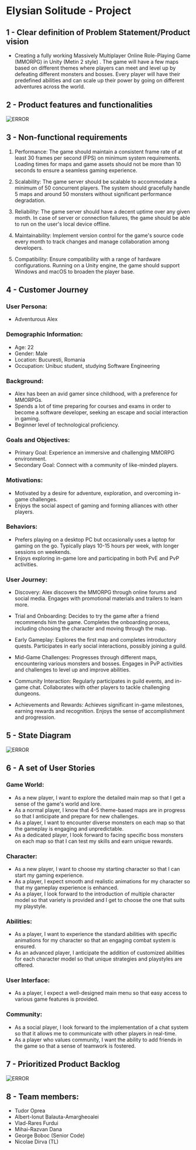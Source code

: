 # Elysian Solitude - Project


## 1 - Clear definition of Problem Statement/Product vision
	
- Creating a fully working Massively Multiplayer Online Role-Playing Game (MMORPG) in Unity (Metin 2 style) . The game will have a few maps based on different themes where players can meet and level up by defeating different monsters and bosses.
Every player will have their predefined abilities and can scale up their power by going on different adventures across the world.

## 2 - Product features and functionalities

![ERROR](https://github.com/inginerie-software-2023-2024/proiect-inginerie-software-boddfba/blob/main/Images/Product_features%26functionalities.png)

## 3 - Non-functional requirements

1. Performance: The game should maintain a consistent frame rate of at least 30 frames per second (FPS) on minimum system requirements. Loading times for maps and game assets should not be more than 10 seconds to ensure a seamless gaming experience.

2. Scalability: The game server should be scalable to accommodate a minimum of 50 concurrent players. The system should gracefully handle 5 maps and around 50 monsters without significant performance degradation.

3. Reliability: The game server should have a decent uptime over any given month. In case of server or connection failures, the game should be able to run on the user's local device offline.

4. Maintainability: Implement version control for the game's source code every month to track changes and manage collaboration among developers.

5. Compatibility: Ensure compatibility with a range of hardware configurations. Running on a Unity engine, the game should support Windows and macOS to broaden the player base.

## 4 - Customer Journey

### User Persona:
- Adventurous Alex 
### Demographic Information:
- Age: 22
- Gender: Male
- Location: Bucuresti, Romania 
- Occupation: Unibuc student, studying Software Engineering
### Background:
- Alex has been an avid gamer since childhood, with a preference for MMORPGs. 
- Spends a lot of time preparing for courses and exams in order to become a software developer, seeking an escape and social interaction in gaming. 
- Beginner level of technological proficiency. 
### Goals and Objectives: 
- Primary Goal: Experience an immersive and challenging MMORPG environment.  
- Secondary Goal: Connect with a community of like-minded players.
### Motivations: 
- Motivated by a desire for adventure, exploration, and overcoming in-game challenges. 
- Enjoys the social aspect of gaming and forming alliances with other players.

### Behaviors: 
- Prefers playing on a desktop PC but occasionally uses a laptop for gaming on the go. Typically plays 10-15 hours per week, with longer sessions on weekends.
- Enjoys exploring in-game lore and participating in both PvE and PvP activities.

### User Journey:
- Discovery: Alex discovers the MMORPG through online forums and social media. Engages with promotional materials and trailers to learn more.

- Trial and Onboarding: Decides to try the game after a friend recommends him the game. Completes the onboarding process, including choosing the character and moving through the map. 

- Early Gameplay: Explores the first map and completes introductory quests. Participates in early social interactions, possibly joining a guild.

- Mid-Game Challenges: Progresses through different maps, encountering various monsters and bosses. Engages in PvP activities and challenges to level up and improve abilities.
 
- Community Interaction: Regularly participates in guild events, and in-game chat. Collaborates with other players to tackle challenging dungeons. 

- Achievements and Rewards: Achieves significant in-game milestones, earning rewards and recognition. Enjoys the sense of accomplishment and progression.

## 5 - State Diagram

![ERROR](https://github.com/inginerie-software-2023-2024/proiect-inginerie-software-boddfba/blob/main/Images/state_diagram.png)

## 6 - A set of User Stories

### Game World:
- As a new player, I want to explore the detailed main map so that I get a sense of the game's world and lore.
- As a normal player, I know  that 4-5 theme-based maps are in progress so that I anticipate and prepare for new challenges.
- As a player, I want to encounter diverse monsters on each map so that the gameplay is engaging and unpredictable. 
- As a dedicated player, I look forward to facing specific boss monsters on each map so that I can test my skills and earn unique rewards.


### Character: 
- As a new player, I want to choose my starting character so that I can start my gaming experience. 
- As a player, I expect smooth and realistic animations for my character so that my gameplay experience is enhanced.
- As a player, I look forward to the introduction of multiple character model so that variety is provided and I get to choose the one that suits my playstyle.

### Abilities:
- As a player, I want to experience the standard abilities with specific animations for my character so that an engaging combat system is ensured. 
- As an advanced player, I anticipate the addition of customized abilities for each character model so that unique strategies and playstyles are offered.


### User Interface:
- As a player, I expect a well-designed main menu so that easy access to various game features is provided.

### Community:
- As a social player, I look forward to the implementation of a chat system so that it allows me to communicate with other players in real-time. 
- As a player who values community, I want the ability to add friends in the game so that a sense of teamwork is fostered.


 ## 7 - Prioritized Product Backlog

![ERROR](https://github.com/inginerie-software-2023-2024/proiect-inginerie-software-boddfba/blob/main/Images/Trello.png)


## 8 - Team members:
- Tudor Oprea
- Albert-Ionut Balauta-Amargheoalei
- Vlad-Rares Furdui
- Mihai-Razvan Dana
- George Boboc (Senior Code)
- Nicolae Dirva (TL)
